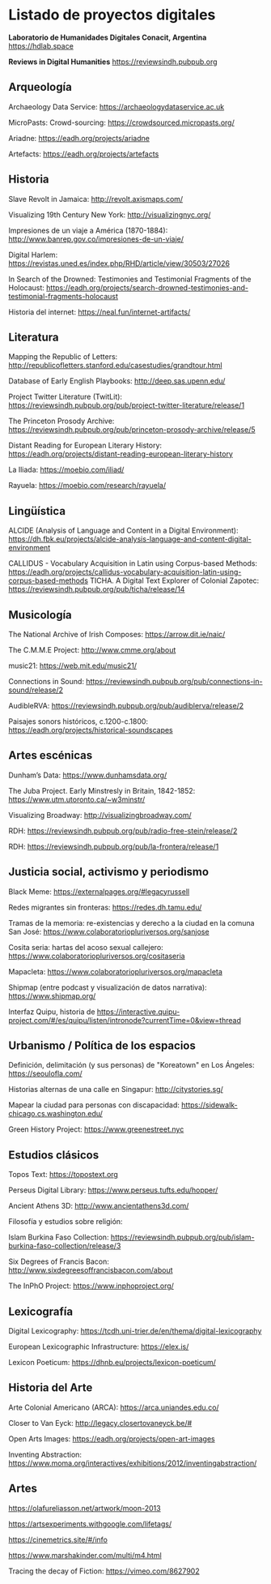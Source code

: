 # Listado de proyectos digitales

**Laboratorio de Humanidades Digitales Conacit, Argentina**
https://hdlab.space

**Reviews in Digital Humanities**
https://reviewsindh.pubpub.org

## Arqueología

Archaeology Data Service: https://archaeologydataservice.ac.uk

MicroPasts: Crowd-sourcing: https://crowdsourced.micropasts.org/

Ariadne: https://eadh.org/projects/ariadne

Artefacts: https://eadh.org/projects/artefacts

## Historia

Slave Revolt in Jamaica: http://revolt.axismaps.com/

Visualizing 19th Century New York: http://visualizingnyc.org/

Impresiones de un viaje a América (1870-1884): http://www.banrep.gov.co/impresiones-de-un-viaje/

Digital Harlem: https://revistas.uned.es/index.php/RHD/article/view/30503/27026

In Search of the Drowned: Testimonies and Testimonial Fragments of the Holocaust: https://eadh.org/projects/search-drowned-testimonies-and-testimonial-fragments-holocaust

Historia del internet: https://neal.fun/internet-artifacts/

## Literatura

Mapping the Republic of Letters:  http://republicofletters.stanford.edu/casestudies/grandtour.html

Database of Early English Playbooks: http://deep.sas.upenn.edu/

Project Twitter Literature (TwitLit): https://reviewsindh.pubpub.org/pub/project-twitter-literature/release/1

The Princeton Prosody Archive: https://reviewsindh.pubpub.org/pub/princeton-prosody-archive/release/5

Distant Reading for European Literary History: https://eadh.org/projects/distant-reading-european-literary-history

La Iliada: https://moebio.com/iliad/

Rayuela: https://moebio.com/research/rayuela/

## Lingüística

ALCIDE (Analysis of Language and Content in a Digital Environment): https://dh.fbk.eu/projects/alcide-analysis-language-and-content-digital-environment

CALLIDUS - Vocabulary Acquisition in Latin using Corpus-based Methods: https://eadh.org/projects/callidus-vocabulary-acquisition-latin-using-corpus-based-methods TICHA. A Digital Text Explorer of Colonial Zapotec: https://reviewsindh.pubpub.org/pub/ticha/release/14

## Musicología

The National Archive of Irish Composes: https://arrow.dit.ie/naic/

The C.M.M.E Project: http://www.cmme.org/about

music21: https://web.mit.edu/music21/

Connections in Sound: https://reviewsindh.pubpub.org/pub/connections-in-sound/release/2

AudibleRVA: https://reviewsindh.pubpub.org/pub/audiblerva/release/2

Paisajes sonors históricos, c.1200-c.1800: https://eadh.org/projects/historical-soundscapes

## Artes escénicas

Dunham’s Data: https://www.dunhamsdata.org/

The Juba Project. Early Minstresly in Britain, 1842-1852: https://www.utm.utoronto.ca/~w3minstr/

Visualizing Broadway: http://visualizingbroadway.com/

RDH: https://reviewsindh.pubpub.org/pub/radio-free-stein/release/2

RDH: https://reviewsindh.pubpub.org/pub/la-frontera/release/1

## Justicia social, activismo y periodismo

Black Meme: https://externalpages.org/#legacyrussell

Redes migrantes sin fronteras: https://redes.dh.tamu.edu/

Tramas de la memoria: re-existencias y derecho a la ciudad en la comuna San José: https://www.colaboratoriopluriversos.org/sanjose

Cosita seria: hartas del acoso sexual callejero: https://www.colaboratoriopluriversos.org/cositaseria

Mapacleta: https://www.colaboratoriopluriversos.org/mapacleta

Shipmap (entre podcast y visualización de datos narrativa): https://www.shipmap.org/

Interfaz Quipu, historia de  https://interactive.quipu-project.com/#/es/quipu/listen/intronode?currentTime=0&view=thread

## Urbanismo / Política de los espacios

Definición, delimitación (y sus personas) de "Koreatown" en Los Ángeles: https://seoulofla.com/

Historias alternas de una calle en Singapur: http://citystories.sg/

Mapear la ciudad para personas con discapacidad: https://sidewalk-chicago.cs.washington.edu/

Green History Project: https://www.greenestreet.nyc

## Estudios clásicos

Topos Text: https://topostext.org

Perseus Digital Library: https://www.perseus.tufts.edu/hopper/

Ancient Athens 3D: http://www.ancientathens3d.com/

Filosofía y estudios sobre religión:

Islam Burkina Faso Collection: https://reviewsindh.pubpub.org/pub/islam-burkina-faso-collection/release/3

Six Degrees of Francis Bacon: http://www.sixdegreesoffrancisbacon.com/about

The InPhO Project: https://www.inphoproject.org/

## Lexicografía

Digital Lexicography: https://tcdh.uni-trier.de/en/thema/digital-lexicography

European Lexicographic Infrastructure: https://elex.is/

Lexicon Poeticum: https://dhnb.eu/projects/lexicon-poeticum/

## Historia del Arte

Arte Colonial Americano (ARCA): https://arca.uniandes.edu.co/

Closer to Van Eyck: http://legacy.closertovaneyck.be/#

Open Arts Images: https://eadh.org/projects/open-art-images

Inventing Abstraction: https://www.moma.org/interactives/exhibitions/2012/inventingabstraction/

## Artes

https://olafureliasson.net/artwork/moon-2013

https://artsexperiments.withgoogle.com/lifetags/

https://cinemetrics.site/#/info

https://www.marshakinder.com/multi/m4.html

Tracing the decay of Fiction: https://vimeo.com/8627902
